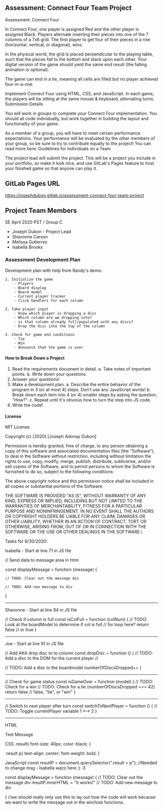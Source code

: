 ## Assessment: Connect Four Team Project
Assessment: Connect Four

In Connect Four, one player is assigned Red and the other player is assigned Black. Players alternate inserting their pieces into one of the 7 columns of a 7x6 grid. The first player to get four of their pieces in a row (horizontal, vertical, or diagonal), wins.

In the physical world, the grid is placed perpendicular to the playing table, such that the pieces fall to the bottom and stack upon each other. Your digital version of the game should yield the same end result (the falling animation is optional).

The game can end in a tie, meaning all cells are filled but no player achieved four-in-a-row.

Implement Connect Four using HTML, CSS, and JavaScript. In each game, the players will be sitting at the same mouse & keyboard, alternating turns.
Submission Details

You will work in groups to complete your Connect Four implementation. You should all code individually, but work together in building the layout and functionality of your game.

As a member of a group, you will have to meet certain performance expectations. Your performance will be evaluated by the other members of your group, so be sure to try to contribute equally to the project! You can read more here: Guidelines for Individuals on a Team

The project lead will submit the project. This will be a project you include in your portfolio, so make it look nice, and use GitLab's Pages feature to host your finished game so that anyone can play it.

## GitLab Pages URL
https://josephdubon.gitlab.io/assessment-connect-four-team-project

## Project Team Members
SE April 2020 PST / Group C

- Joseph Dubon - Project Lead
- Shavonne Carson
- Melissa Gutierrez
- Isabella Brooks

### Assessment Development Plan
Development plan with help from Randy's demo:

    1. Initialize the game
        - Players
        - Board display
        - Board model
        - Current player tracker
        - Click handlers for each column

    2. Take player input
        - Know which player is dropping a disc
        - Which column are we dropping into?
        - is that column already full/populated with any discs?
        - Drop the disc into the top of the column

    3. Check for game end conditions
        - Tie
        - Win
        - Announce that the game is over

#### How to Break Down a Project
1. Read the requirements document in detail.
	a. Take notes of important points.
	b. Write down your questions.
2. Answer your questions!
3. Make a development plan.
	a. Describe the entire behavior of the program in 3 (or at most 4) steps. Don't use any JavaScript words!
	b. Break down each item into 4 (or 4) smaller steps by asking the question, "How?".
	c. Repeat until it's obvious how to turn the step into JS code.
4. Write the code!

#### License
MIT License

Copyright (c) [2020] [Joseph Adonay Dubon]

Permission is hereby granted, free of charge, to any person obtaining a copy
of this software and associated documentation files (the "Software"), to deal
in the Software without restriction, including without limitation the rights
to use, copy, modify, merge, publish, distribute, sublicense, and/or sell
copies of the Software, and to permit persons to whom the Software is
furnished to do so, subject to the following conditions:

The above copyright notice and this permission notice shall be included in all
copies or substantial portions of the Software.

THE SOFTWARE IS PROVIDED "AS IS", WITHOUT WARRANTY OF ANY KIND, EXPRESS OR
IMPLIED, INCLUDING BUT NOT LIMITED TO THE WARRANTIES OF MERCHANTABILITY,
FITNESS FOR A PARTICULAR PURPOSE AND NONINFRINGEMENT. IN NO EVENT SHALL THE
AUTHORS OR COPYRIGHT HOLDERS BE LIABLE FOR ANY CLAIM, DAMAGES OR OTHER
LIABILITY, WHETHER IN AN ACTION OF CONTRACT, TORT OR OTHERWISE, ARISING FROM,
OUT OF OR IN CONNECTION WITH THE SOFTWARE OR THE USE OR OTHER DEALINGS IN THE
SOFTWARE.\




Tasks for 6/30/2020:

Isabella - Start at line 71 in JS file

// Send data to message area in html

const displayMessage = function (message) {

    // TODO: Clear out the message div

    // TODO: Add new message to div

}

---

Shavonne - Start at line 84 in JS file

// Check if column is full
const isColFull = function (colNum) {
    // TODO: Look at the boardModel to determine if col is full
    // for loop here?
    return false // or true
}

-------

Joe - Start at line 91 in JS file

// Add AKA drop disc to to column
const dropDisc = function () {
    // TODO: Add a disc to the DOM for the current player
    // <div class="disc red"></div>
    // TODO: Add a disc to the boardmodel
    numberOfDiscsDropped++
}

-------

// Check for game status
const isGameOver = function (model) {
    // TODO: Check for a win
    // TODO: Check for a tie (numberOfDiscsDropped === 42)
    return false // false, "tie", or "win"
}

------

// Switch to next player after turn
const switchToNextPlayer = function () {
    // TODO: Toggle currentPlayer variable 1 <--> 2
}

-------
HTML
<div class="result">
             <p>Test Message</p> 
             <!--This should be an empty string once we get everything working that way it won't display anything until you win/lose. -->
        </div>

CSS
.result{
    font-size: 40px;
    color: black;
}

.result p{
    text-align: center;
    font-weight: bold;
}

JavaScript
const resultP = document.querySelector(".result > p"); //Needed to change msg - Isabella wazz here ;) :3 

const displayMessage = function (message) {
    // TODO: Clear out the message div
    resultP.innerHTML = "It works!"
    // TODO: Add new message to div
    
} //we should really only use this to lay out how the code will work because we want to write the message out in the win/lose functions.